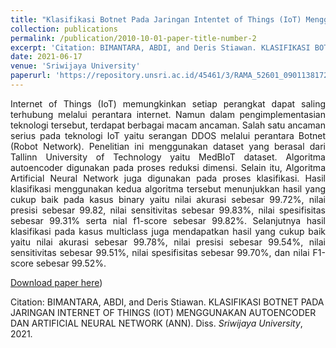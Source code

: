 ```yaml
---
title: "Klasifikasi Botnet Pada Jaringan Intentet of Things (IoT) Menggunakan Autoencoder dan Artificial Neural Network (ANN)"
collection: publications
permalink: /publication/2010-10-01-paper-title-number-2
excerpt: 'Citation: BIMANTARA, ABDI, and Deris Stiawan. KLASIFIKASI BOTNET PADA JARINGAN INTERNET OF THINGS (IOT) MENGGUNAKAN AUTOENCODER DAN ARTIFICIAL NEURAL NETWORK (ANN). Diss. <i>Sriwijaya University</i>, 2021.'
date: 2021-06-17
venue: 'Sriwijaya University'
paperurl: 'https://repository.unsri.ac.id/45461/3/RAMA_52601_09011381722100_0003047905_01_front_ref.pdf'
---
```


<p style="text-align: justify">Internet of Things (IoT) memungkinkan setiap perangkat dapat saling terhubung melalui perantara internet. Namun dalam pengimplementasian teknologi tersebut, terdapat berbagai macam ancaman. Salah satu ancaman serius pada teknologi IoT yaitu serangan DDOS melalui perantara Botnet (Robot Network). Penelitian ini menggunakan dataset yang berasal dari Tallinn University of Technology yaitu MedBIoT dataset. Algoritma autoencoder digunakan pada proses reduksi dimensi. Selain itu, Algoritma Artificial Neural Network juga digunakan pada proses klasifikasi. Hasil klasifikasi menggunakan kedua algoritma tersebut menunjukkan hasil yang cukup baik pada kasus binary yaitu nilai akurasi sebesar 99.72%, nilai presisi sebesar 99.82, nilai sensitivitas sebesar 99.83%, nilai spesifisitas sebesar 99.31% serta nial f1-score sebesar 99.82%. Selanjutnya hasil klasifikasi pada kasus multiclass juga mendapatkan hasil yang cukup baik yaitu nilai akurasi sebesar 99.78%, nilai presisi sebesar 99.54%, nilai sensitivitas sebesar 99.51%, nilai spesifisitas sebesar 99.70%, dan nilai F1-score sebesar 99.52%.</p>


[Download paper here](https://repository.unsri.ac.id/45461/3/RAMA_52601_09011381722100_0003047905_01_front_ref.pdf))

Citation: BIMANTARA, ABDI, and Deris Stiawan. KLASIFIKASI BOTNET PADA JARINGAN INTERNET OF THINGS (IOT) MENGGUNAKAN AUTOENCODER DAN ARTIFICIAL NEURAL NETWORK (ANN). Diss. <i>Sriwijaya University</i>, 2021.

